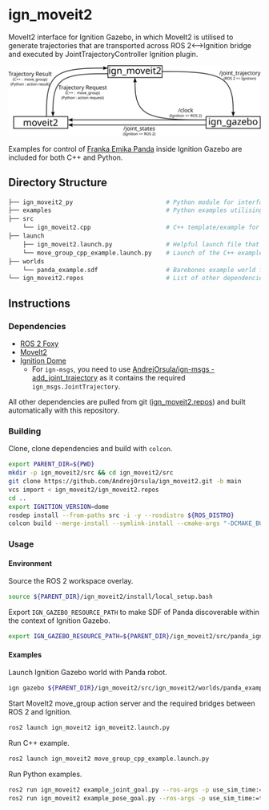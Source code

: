 # ign_moveit2

MoveIt2 interface for Ignition Gazebo, in which MoveIt2 is utilised to generate trajectories that are transported across ROS 2<-->Ignition bridge and executed by JointTrajectoryController Ignition plugin.

![ign_moveit2_communication_scheme](_graphics/ign_moveit2_communication.png)

Examples for control of [Franka Emika Panda](https://github.com/AndrejOrsula/panda_ign.git) inside Ignition Gazebo are included for both C++ and Python.

## Directory Structure

```bash
├── ign_moveit2_py                          # Python module for interfacing with MoveIt2->Ignition via actions (temporary substitute for moveit_commander)
├── examples                                # Python examples utilising ign_moveit2_py
├── src
    └── ign_moveit2.cpp                     # C++ template/example for interfacing with MoveIt2->Ignition with move_group API
├── launch
    ├── ign_moveit2.launch.py               # Helpful launch file that starts up MoveIt2 move_group action server and bridges between ROS 2 and Ignition
    └── move_group_cpp_example.launch.py    # Launch of the C++ example
├── worlds
    └── panda_example.sdf                   # Barebones example world for Ignition Gazebo
└── ign_moveit2.repos                       # List of other dependencies created for `ign_moveit2`
```

## Instructions

### Dependencies

- [ROS 2 Foxy](https://index.ros.org/doc/ros2/Installation/Foxy)
- [MoveIt2](https://moveit.ros.org/install-moveit2/source)
- [Ignition Dome](https://ignitionrobotics.org/docs/dome/install)
  - For `ign-msgs`, you need to use [AndrejOrsula/ign-msgs - add_joint_trajectory](https://github.com/AndrejOrsula/ign-msgs/tree/add_joint_trajectory) as it contains the required `ign_msgs.JointTrajectory`.

All other dependencies are pulled from git ([ign_moveit2.repos](ign_moveit2.repos)) and built automatically with this repository.

### Building

Clone, clone dependencies and build with `colcon`.

```bash
export PARENT_DIR=${PWD}
mkdir -p ign_moveit2/src && cd ign_moveit2/src
git clone https://github.com/AndrejOrsula/ign_moveit2.git -b main
vcs import < ign_moveit2/ign_moveit2.repos
cd ..
export IGNITION_VERSION=dome
rosdep install --from-paths src -i -y --rosdistro ${ROS_DISTRO}
colcon build --merge-install --symlink-install --cmake-args "-DCMAKE_BUILD_TYPE=Release"
```

### Usage

#### Environment

Source the ROS 2 workspace overlay.

```bash
source ${PARENT_DIR}/ign_moveit2/install/local_setup.bash
```

Export `IGN_GAZEBO_RESOURCE_PATH` to make SDF of Panda discoverable within the context of Ignition Gazebo.

```bash
export IGN_GAZEBO_RESOURCE_PATH=${PARENT_DIR}/ign_moveit2/src/panda_ign:${IGN_GAZEBO_RESOURCE_PATH}
```

#### Examples

Launch Ignition Gazebo world with Panda robot.

```bash
ign gazebo ${PARENT_DIR}/ign_moveit2/src/ign_moveit2/worlds/panda_example.sdf
```

Start MoveIt2 move_group action server and the required bridges between ROS 2 and Ignition.

```bash
ros2 launch ign_moveit2 ign_moveit2.launch.py
```

Run C++ example.

```bash
ros2 launch ign_moveit2 move_group_cpp_example.launch.py
```

Run Python examples.

```bash
ros2 run ign_moveit2 example_joint_goal.py --ros-args -p use_sim_time:=true
ros2 run ign_moveit2 example_pose_goal.py --ros-args -p use_sim_time:=true
```
